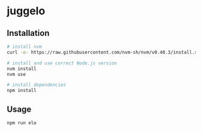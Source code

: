# juggelo

## Installation

```sh
# install nvm
curl -o- https://raw.githubusercontent.com/nvm-sh/nvm/v0.40.3/install.sh | bash

# install and use correct Node.js version
nvm install
nvm use

# install dependencies
npm install
```

## Usage

```sh
npm run elo
```
